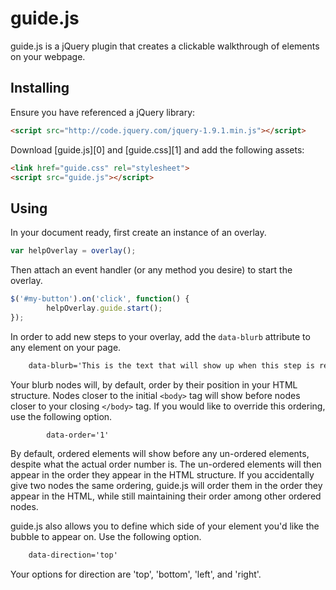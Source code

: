 # guide.js

guide.js is a jQuery plugin that creates a clickable walkthrough of elements on your webpage.

## Installing

Ensure you have referenced a jQuery library:

```HTML
<script src="http://code.jquery.com/jquery-1.9.1.min.js"></script>
```

Download [guide.js][0] and [guide.css][1] and add the following assets:

```HTML
<link href="guide.css" rel="stylesheet">
<script src="guide.js"></script>
```

## Using

In your document ready, first create an instance of an overlay.

```javascript
var helpOverlay = overlay();
```

Then attach an event handler (or any method you desire) to start the overlay.

```javascript
$('#my-button').on('click', function() {
		helpOverlay.guide.start();
});
```

In order to add new steps to your overlay, add the `data-blurb` attribute to any element on your page.

```HTML
	data-blurb='This is the text that will show up when this step is reached.'
```

Your blurb nodes will, by default, order by their position in your HTML structure. Nodes closer to the initial `<body>` tag will show before nodes closer to your closing `</body>` tag. If you would like to override this ordering, use the following option.

```HTML
		data-order='1'
```

By default, ordered elements will show before any un-ordered elements, despite what the actual order number is. The un-ordered elements will then appear in the order they appear in the HTML structure. If you accidentally give two nodes the same ordering, guide.js will order them in the order they appear in the HTML, while still maintaining their order among other ordered nodes.

guide.js also allows you to define which side of your element you'd like the bubble to appear on. Use the following option.

```HTML
	data-direction='top'
```
Your options for direction are 'top', 'bottom', 'left', and 'right'.